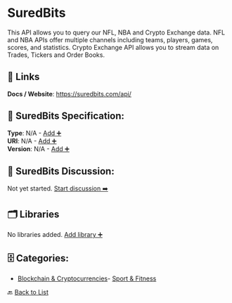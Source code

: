 # SuredBits

This API allows you to query our NFL, NBA and Crypto Exchange data. NFL and NBA APIs offer multiple channels including teams, players, games, scores, and statistics. Crypto Exchange API allows you to stream data on Trades, Tickers and Order Books.

##  🔗 Links
**Docs / Website**: https://suredbits.com/api/

## 🧬 SuredBits Specification:
**Type**: N/A - [Add ➕](https://github.com/apis-list/apis-list/edit/main/apis.yaml#L18572)  
**URI**: N/A - [Add ➕](https://github.com/apis-list/apis-list/edit/main/apis.yaml#L18572)  
**Version**: N/A - [Add ➕](https://github.com/apis-list/apis-list/edit/main/apis.yaml#L18572)

## 💬 SuredBits Discussion:
Not yet started. [Start discussion ➡️](https://github.com/apis-list/apis-list/discussions/new)

## 🗂️ Libraries

No libraries added. [Add library ➕](https://github.com/apis-list/apis-list/edit/main/apis.yaml#L18572)    


## 🗄️ Categories:
- [Blockchain & Cryptocurrencies](https://github.com/apis-list/apis-list#blockchain--cryptocurrencies-)- [Sport & Fitness](https://github.com/apis-list/apis-list#sport--fitness-)

🔙  [Back to List](https://github.com/apis-list/apis-list)

